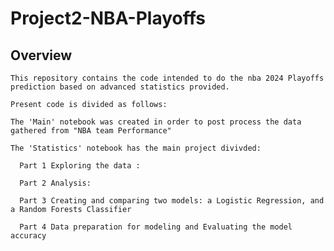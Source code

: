 # Project2-NBA-Playoffs

## Overview
    This repository contains the code intended to do the nba 2024 Playoffs prediction based on advanced statistics provided. 

    Present code is divided as follows: 

    The 'Main' notebook was created in order to post process the data gathered from "NBA team Performance" 

    The 'Statistics' notebook has the main project divivded:  
  
      Part 1 Exploring the data : 
      
      Part 2 Analysis: 
  
      Part 3 Creating and comparing two models: a Logistic Regression, and a Random Forests Classifier

      Part 4 Data preparation for modeling and Evaluating the model accuracy


